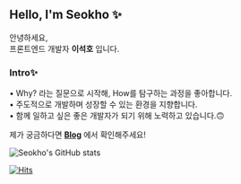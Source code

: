 ## Hello, I'm Seokho ✨

안녕하세요,<br/>
프론트엔드 개발자 **이석호** 입니다.

### Intro✨
• Why? 라는 질문으로 시작해, How를 탐구하는 과정을 좋아합니다.<br/>
• 주도적으로 개발하며 성장할 수 있는 환경을 지향합니다.<br/>
• 함께 일하고 싶은 좋은 개발자가 되기 위해 노력하고 있습니다.🙃<br/>

제가 궁금하다면 **[Blog](https://river-dev.vercel.app/)** 에서 확인해주세요!

![Seokho's GitHub stats](https://github-readme-stats.vercel.app/api?username=Seokho0120&theme=github_dark&show_icons=true)


[![Hits](https://hits.seeyoufarm.com/api/count/incr/badge.svg?url=https%3A%2F%2Fgithub.com%2FSeokho0120&count_bg=%232E57EC&title_bg=%23898989&icon=ghostery.svg&icon_color=%23E7E7E7&title=Profile+views&edge_flat=false)](https://hits.seeyoufarm.com)
